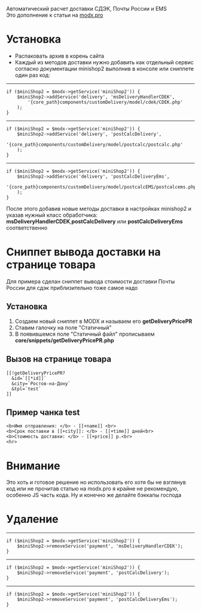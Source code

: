Автоматический расчет доставки СДЭК, Почты России и EMS  
Это дополнение к статьи на [modx.pro](https://modx.pro/howto/13418-the-correct-calculation-of-shipping-sdek-pr-ems-part-1/ "Перейти на сайт") 
 
# Установка  

+ Распаковать архив в корень сайта
+ Каждый из методов доставки нужно добавить как отдельный сервис согласно документации minishop2 выполнив в консоле или сниппете один раз код:

***
	if ($miniShop2 = $modx->getService('miniShop2')) {
	    $miniShop2->addService('delivery', 'msDeliveryHandlerCDEK',
	        '{core_path}components/customDelivery/model/cdek/CDEK.php'
	    );
	}
***
	if ($miniShop2 = $modx->getService('miniShop2')) {
	    $miniShop2->addService('delivery', 'postCalcDelivery',
	        '{core_path}components/customDelivery/model/postcalc/postcalc.php'
	    );
	}
***
	if ($miniShop2 = $modx->getService('miniShop2')) {
	    $miniShop2->addService('delivery', 'postCalcDeliveryEms',
	        '{core_path}components/customDelivery/model/postcalcEMS/postcalcems.php'
	    );
	}

После этого добавив новые методы доставки в настройках minishop2 и указав нужный класс обработчика: **msDeliveryHandlerCDEK**,**postCalcDelivery** или **postCalcDeliveryEms** соответственно

# Сниппет вывода доставки на странице товара
Для примера сделан сниппет вывода стоимости доставки Почты России для сдэк приблизительно тоже самое надо

## Установка
1. Создаем новый сниппет в MODX и называем его **getDeliveryPricePR**
2. Ставим галочку на поле "Статичный"
3. В появившемся поле "Статичный файл" прописываем **core/snippets/getDeliveryPricePR.php**

## Вызов на странице товара

	[[!getDeliveryPricePR?
	  &id=`[[*id]]`
	  &city=`Ростов-на-Дону`
	  &tpl=`test`
	]]

## Пример чанка **test**

	<b>Имя отправления: </b> - [[+name]] <br>
	<b>Срок поставки в [[+city]]: </b> - [[+time]] дней<br>
	<b>Стоимость доставки: </b> - [[+price]] р.<br>
	<hr>

# Внимание

Это хоть и готовое решение но использовать его хотя бы не взглянув код или не прочитав статью на modx.pro я крайне не рекомендую, особенно JS часть кода. Ну и конечно же делайте бэккапы господа

# Удаление

***
	if ($miniShop2 = $modx->getService('miniShop2')) {
	    $miniShop2->removeService('payment', 'msDeliveryHandlerCDEK');
	}
***
	if ($miniShop2 = $modx->getService('miniShop2')) {
	    $miniShop2->removeService('payment', 'postCalcDelivery');
	}
***
	if ($miniShop2 = $modx->getService('miniShop2')) {
	    $miniShop2->removeService('payment', 'postCalcDeliveryEms');
	}